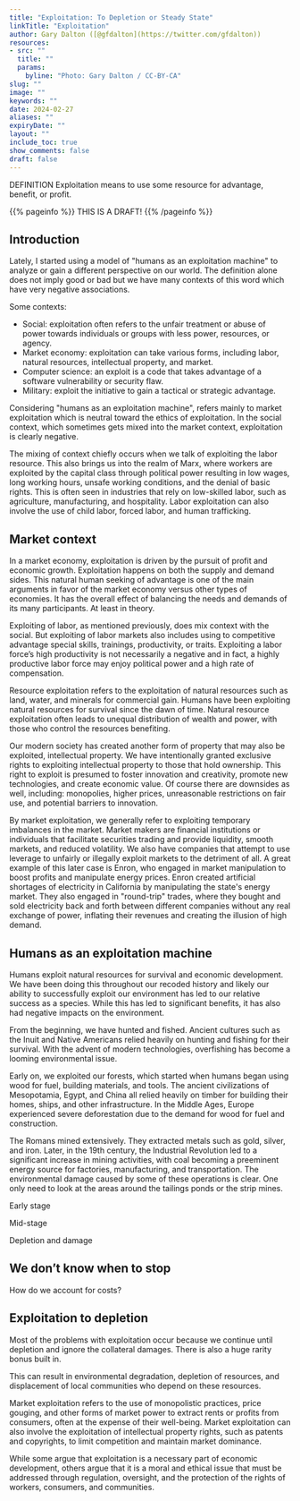 ```yaml
---
title: "Exploitation: To Depletion or Steady State"
linkTitle: "Exploitation"
author: Gary Dalton ([@gfdalton](https://twitter.com/gfdalton))
resources:
- src: ""
  title: ""
  params:
    byline: "Photo: Gary Dalton / CC-BY-CA"
slug: ""
image: ""
keywords: ""
date: 2024-02-27
aliases: ""
expiryDate: ""
layout: ""
include_toc: true
show_comments: false
draft: false
---
```


DEFINITION  Exploitation means to use some resource for advantage, benefit, or profit.

{{% pageinfo %}}
THIS IS A DRAFT!
{{% /pageinfo %}}

## Introduction

Lately, I started using a model of "humans as an exploitation machine" to analyze or gain a different perspective on our world. The definition alone does not imply good or bad but we have many contexts of this word which have very negative associations.

Some contexts:

* Social: exploitation often refers to the unfair treatment or abuse of power towards individuals or groups with less power, resources, or agency. 
* Market economy: exploitation can take various forms, including labor, natural resources, intellectual property, and market.
* Computer science: an exploit is a code that takes advantage of a software vulnerability or security flaw.
* Military: exploit the initiative to gain a tactical or strategic advantage.

Considering "humans as an exploitation machine", refers mainly to market exploitation which is neutral toward the ethics of exploitation. In the social context, which sometimes gets mixed into the market context, exploitation is clearly negative.

The mixing of context chiefly occurs when we talk of exploiting the labor resource. This also brings us into the realm of Marx, where workers are exploited by the capital class through political power resulting in low wages, long working hours, unsafe working conditions, and the denial of basic rights. This is often seen in industries that rely on low-skilled labor, such as agriculture, manufacturing, and hospitality. Labor exploitation can also involve the use of child labor, forced labor, and human trafficking.

## Market context

In a market economy, exploitation is driven by the pursuit of profit and economic growth. Exploitation happens on both the supply and demand sides. This natural human seeking of advantage is one of the main arguments in favor of the market economy versus other types of economies. It has the overall effect of balancing the needs and demands of its many participants.  At least in theory.

Exploiting of labor, as mentioned previously, does mix context with the social. But exploiting of labor markets also includes using to competitive advantage special skills, trainings, productivity, or traits. Exploiting a labor force’s high productivity is not necessarily a negative and in fact,  a highly productive labor force may enjoy political power and a high rate of compensation.

Resource exploitation refers to the exploitation of natural resources such as land, water, and minerals for commercial gain. Humans have been exploiting natural resources for survival since the dawn of time.  Natural resource exploitation often leads to unequal distribution of wealth and power, with those who control the resources benefiting.

Our modern society has created another form of property that may also be exploited, intellectual property. We have intentionally granted exclusive rights to exploiting intellectual property to those that hold ownership. This right to exploit is presumed to foster innovation and creativity, promote new technologies, and create economic value. Of course there are downsides as well, including: monopolies, higher prices, unreasonable restrictions on fair use, and potential barriers to innovation.

By market exploitation, we generally refer to exploiting temporary imbalances in the market. Market makers are financial institutions or individuals that facilitate  securities trading and provide liquidity, smooth markets, and reduced volatility. We also have companies that attempt to use leverage to unfairly or illegally exploit markets to the detriment of all. A great example of this later case is Enron, who engaged in market manipulation to boost profits and manipulate energy prices. Enron created artificial shortages of electricity in California by manipulating the state's energy market. They also engaged in "round-trip" trades, where they bought and sold electricity back and forth between different companies without any real exchange of power, inflating their revenues and creating the illusion of high demand.

## Humans as an exploitation machine

Humans exploit natural resources for survival and economic development. We have been doing this throughout our recoded history and likely our ability to successfully exploit our environment has led to our relative success as a species. While this has led to significant benefits, it has also had negative impacts on the environment.

From the beginning, we have hunted and fished. Ancient cultures such as the Inuit and Native Americans relied heavily on hunting and fishing for their survival. With the advent of modern technologies, overfishing has become a looming environmental issue. 

Early on, we exploited our forests, which started when humans began using wood for fuel, building materials, and tools. The ancient civilizations of Mesopotamia, Egypt, and China all relied heavily on timber for building their homes, ships, and other infrastructure. In the Middle Ages, Europe experienced severe deforestation due to the demand for wood for fuel and construction.

The Romans mined extensively. They extracted metals such as gold, silver, and iron. Later, in the 19th century, the Industrial Revolution led to a significant increase in mining activities, with coal becoming a preeminent energy source for factories, manufacturing, and transportation. The environmental damage caused by some of these operations is clear. One only need to look at the areas around the tailings ponds or the strip mines.

Early stage

Mid-stage

Depletion and damage

## We don’t know when to stop

How do we account for costs?

## Exploitation to depletion

Most of the problems with exploitation occur because we continue until depletion and ignore the collateral damages. There is also a huge rarity bonus built in.

This can result in environmental degradation, depletion of resources, and displacement of local communities who depend on these resources. 

Market exploitation refers to the use of monopolistic practices, price gouging, and other forms of market power to extract rents or profits from consumers, often at the expense of their well-being. Market exploitation can also involve the exploitation of intellectual property rights, such as patents and copyrights, to limit competition and maintain market dominance.

While some argue that exploitation is a necessary part of economic development, others argue that it is a moral and ethical issue that must be addressed through regulation, oversight, and the protection of the rights of workers, consumers, and communities.